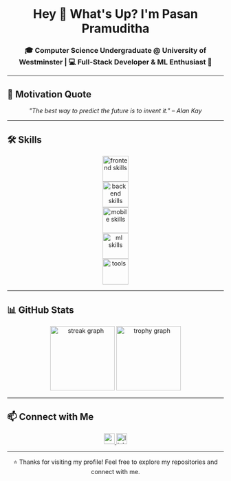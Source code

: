 <h1 align="center">Hey 👋 What's Up? I'm Pasan Pramuditha</h1>

###

<h3 align="center">🎓 Computer Science Undergraduate @ University of Westminster | 💻 Full-Stack Developer & ML Enthusiast 🚀</h3>

---

## 🌟 Motivation Quote  

<p align="center"><em>"The best way to predict the future is to invent it." – Alan Kay</em></p>  

---

## 🛠️ Skills  

<div align="center">
  <!-- Frontend -->
  <img src="https://skillicons.dev/icons?i=ts,js,react,nextjs,angular,tailwind" height="60" alt="frontend skills" />
  <br/>
  <!-- Backend -->
  <img src="https://skillicons.dev/icons?i=nodejs,express,mongodb,postgres,graphql,spring" height="60" alt="backend skills" />
  <br/>
  <!-- Mobile -->
  <img src="https://skillicons.dev/icons?i=react,flutter,firebase,androidstudio" height="60" alt="mobile skills" />
  <br/>
  <!-- Machine Learning -->
  <img src="https://skillicons.dev/icons?i=python,tensorflow" height="60" alt="ml skills" />
  <br/>
  <!-- Tools -->
  <img src="https://skillicons.dev/icons?i=git,github,docker,vscode,postman" height="60" alt="tools" />
</div>

---

## 📊 GitHub Stats  

<div align="center">
  <img src="https://streak-stats.demolab.com?user=PasanPramuditha&locale=en&mode=daily&theme=dracula&hide_border=false&border_radius=5" height="150" alt="streak graph"  />
  <img src="https://github-profile-trophy.vercel.app?username=PasanPramuditha&theme=dracula&margin-w=8&margin-h=8&no-frame=false" height="150" alt="trophy graph"  />
</div>

---

## 📫 Connect with Me  

<div align="center">
  <a href="mailto:yourgmail@gmail.com">
    <img src="https://img.shields.io/static/v1?message=Gmail&logo=gmail&label=&color=D14836&logoColor=white&labelColor=&style=for-the-badge" height="25" alt="gmail logo"  />
  </a>
  <a href="https://linkedin.com/in/your-linkedin">
    <img src="https://img.shields.io/static/v1?message=LinkedIn&logo=linkedin&label=&color=0077B5&logoColor=white&labelColor=&style=for-the-badge" height="25" alt="linkedin logo"  />
  </a>
</div>

---

<p align="center">⭐️ Thanks for visiting my profile! Feel free to explore my repositories and connect with me.</p>
